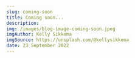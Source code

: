```yaml
---
slug: coming-soon
title: Coming soon...
description:
img: /images/blog-image-coming-soon.jpeg
imgAuthor: Kelly Sikkema
imgSource: https://unsplash.com/@kellysikkema
date: 23 September 2022
---
```


